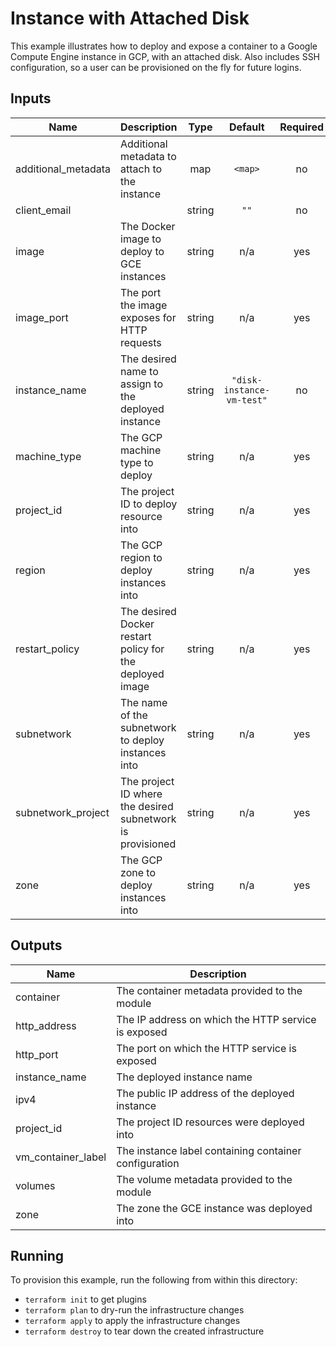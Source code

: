 # Instance with Attached Disk

This example illustrates how to deploy and expose a container to a Google Compute Engine instance in GCP, with an attached disk. Also includes SSH configuration, so a user can be provisioned on the fly for future logins.

<!-- BEGINNING OF PRE-COMMIT-TERRAFORM DOCS HOOK -->
## Inputs

| Name | Description | Type | Default | Required |
|------|-------------|:----:|:-----:|:-----:|
| additional\_metadata | Additional metadata to attach to the instance | map | `<map>` | no |
| client\_email |  | string | `""` | no |
| image | The Docker image to deploy to GCE instances | string | n/a | yes |
| image\_port | The port the image exposes for HTTP requests | string | n/a | yes |
| instance\_name | The desired name to assign to the deployed instance | string | `"disk-instance-vm-test"` | no |
| machine\_type | The GCP machine type to deploy | string | n/a | yes |
| project\_id | The project ID to deploy resource into | string | n/a | yes |
| region | The GCP region to deploy instances into | string | n/a | yes |
| restart\_policy | The desired Docker restart policy for the deployed image | string | n/a | yes |
| subnetwork | The name of the subnetwork to deploy instances into | string | n/a | yes |
| subnetwork\_project | The project ID where the desired subnetwork is provisioned | string | n/a | yes |
| zone | The GCP zone to deploy instances into | string | n/a | yes |

## Outputs

| Name | Description |
|------|-------------|
| container | The container metadata provided to the module |
| http\_address | The IP address on which the HTTP service is exposed |
| http\_port | The port on which the HTTP service is exposed |
| instance\_name | The deployed instance name |
| ipv4 | The public IP address of the deployed instance |
| project\_id | The project ID resources were deployed into |
| vm\_container\_label | The instance label containing container configuration |
| volumes | The volume metadata provided to the module |
| zone | The zone the GCE instance was deployed into |

<!-- END OF PRE-COMMIT-TERRAFORM DOCS HOOK -->

## Running

To provision this example, run the following from within this directory:

- `terraform init` to get plugins
- `terraform plan` to dry-run the infrastructure changes
- `terraform apply` to apply the infrastructure changes
- `terraform destroy` to tear down the created infrastructure
